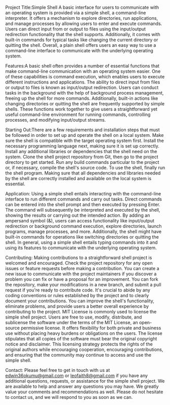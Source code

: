 Project Title:Simple Shell
A basic interface for users to communicate with an operating system is provided via a simple shell, a command-line interpreter. It offers a mechanism to explore directories, run applications, and manage processes by allowing users to enter and execute commands. Users can direct input from or output to files using the input/output redirection functionality that the shell supports. Additionally, it comes with built-in commands for typical tasks like changing the current directory or quitting the shell. Overall, a plain shell offers users an easy way to use a command-line interface to communicate with the underlying operating system.

Features:A basic shell often provides a number of essential functions that make command-line communication with an operating system easier. One of these capabilities is command execution, which enables users to execute different instructions and applications. The ability to direct input from files or output to files is known as input/output redirection. Users can conduct tasks in the background with the help of background process management, freeing up the shell for more commands. Additionally, built-in actions like changing directories or quitting the shell are frequently supported by simple shells. These functions work together to give users a straightforward yet useful command-line environment for running commands, controlling processes, and modifying input/output streams.

Starting Out:There are a few requirements and installation steps that must be followed in order to set up and operate the shell on a local system. Make sure the shell is compatible with the target operating system first. Install the necessary programming language next, making sure it is set up correctly. Install any additional libraries or dependencies that the shell need on the system. Clone the shell project repository from Git, then go to the project directory to get started. Run any build commands particular to the project or, if necessary, compile the shell's source code. To use the shell, finally run the shell program. Making sure that all dependencies and libraries needed by the shell are correctly installed and available on the local system is essential.

Application: Using a simple shell entails interacting with the command-line interface to run different commands and carry out tasks. Direct commands can be entered into the shell prompt and then executed by pressing Enter. The command will subsequently be interpreted and executed by the shell, showing the results or carrying out the intended action. By adding an ampersand symbol (&), users can access functionality like input/output redirection or background command execution, explore directories, launch programs, manage processes, and more. Additionally, the shell might have built-in commands for operations like switching directories or quitting the shell. In general, using a simple shell entails typing commands into it and using its features to communicate with the underlying operating system.

Contributing: Making contributions to a straightforward shell project is welcomed and encouraged. Check the project repository for any open issues or feature requests before making a contribution. You can create a new issue to communicate with the project maintainers if you discover a problem you can fix or have a proposal for an improvement. You can fork the repository, make your modifications in a new branch, and submit a pull request if you're ready to contribute code. It's crucial to abide by any coding conventions or rules established by the project and to clearly document your contributions. You can improve the shell's functionality, eliminate problems, and provide users a better overall experience by contributing to the project.
MIT License is commonly used to license the simple shell project. Users are free to use, modify, distribute, and sublicense the software under the terms of the MIT License, an open-source permissive license. It offers flexibility for both private and business use without placing heavy burdens or obligations on the users. The license stipulates that all copies of the software must bear the original copyright notice and disclaimer. This licensing strategy protects the rights of the original authors while encouraging cooperation, encouraging contributions, and ensuring that the community may continue to access and use the simple shell.

Contact: Please feel free to get in touch with us at edwin36okumu@gmail.com or leofaith8@gmail.com if you have any additional questions, requests, or assistance for the simple shell project. We are available to help and answer any questions you may have. We greatly value your comments and recommendations as well. Please do not hesitate to contact us, and we will respond to you as soon as we can.

